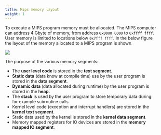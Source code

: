 ```yaml
---
title: Mips memory layout
weight: 1
---
```


To execute a MIPS program memory must be allocated. The MIPS computer can
address 4 Gbyte of memory, from address `0x0000 0000` to `0xffff ffff`. User memory
is limited to locations below `0x7fff ffff`. In the below figure the layout of the
memory allocated to a MIPS program is shown. 

![](/v1/images/mips/MIPS_detailed_memory_layout.png)


The purpose of the various memory segments:

* The **user level code** is stored in the **text segment**.
* **Static data** (data know at compile time) use by the user program is stored
  in the **data segment**.
* **Dynamic data** (data allocated during runtime) by the user program is stored
  in the **heap**.
* The **stack** is used by the user program to store temporary data during for
  example subroutine calls.
* Kernel level code (exception and interrupt handlers) are stored in the
  **kernel text segment**.
* Static data used by the kernel is stored in the **kernel data segment**.
* Memory mapped registers for IO devices are stored in the **memory mapped IO
  segment**.


